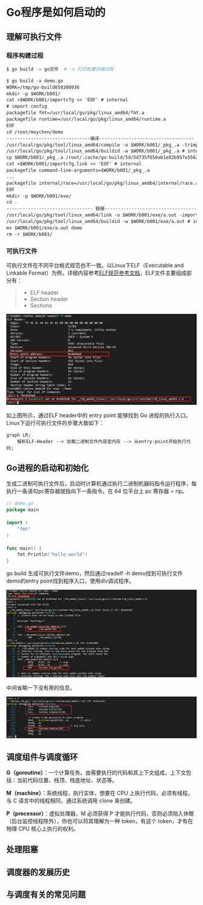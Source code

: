 # Go程序是如何启动的

## 理解可执行文件

### 程序构建过程

```bash
$ go build -x go文件	# -x 打印构建详细过程
```

```txt
$ go build -x demo.go
WORK=/tmp/go-build650300936
mkdir -p $WORK/b001/
cat >$WORK/b001/importcfg << 'EOF' # internal
# import config
packagefile fmt=/usr/local/go/pkg/linux_amd64/fmt.a
packagefile runtime=/usr/local/go/pkg/linux_amd64/runtime.a
EOF
cd /root/moychen/demo
-------------------------------编译-----------------------------------
/usr/local/go/pkg/tool/linux_amd64/compile -o $WORK/b001/_pkg_.a -trimpath "$WORK/b001=>" -p main -complete -buildid IHvcy5J3sPf6q7qSX-yU/IHvcy5J3sPf6q7qSX-yU -goversion go1.15.2 -D _/root/moychen/demo -importcfg $WORK/b001/importcfg -pack ./demo.go
/usr/local/go/pkg/tool/linux_amd64/buildid -w $WORK/b001/_pkg_.a # internal
cp $WORK/b001/_pkg_.a /root/.cache/go-build/5d/5d735f650ab1e82b957e556236d1f63ac6f76a8dcd5e347a1f7c98d556a8b37f-d # internal
cat >$WORK/b001/importcfg.link << 'EOF' # internal
packagefile command-line-arguments=$WORK/b001/_pkg_.a
...
packagefile internal/race=/usr/local/go/pkg/linux_amd64/internal/race.a
EOF
mkdir -p $WORK/b001/exe/
cd .
-------------------------------- 链接----------------------------------
/usr/local/go/pkg/tool/linux_amd64/link -o $WORK/b001/exe/a.out -importcfg $WORK/b001/importcfg.link -buildmode=exe -buildid=VljoluUulGgW80qhU4WS/IHvcy5J3sPf6q7qSX-yU/CUJ3YEw9E6g_F0Y_-2iM/VljoluUulGgW80qhU4WS -extld=gcc $WORK/b001/_pkg_.a
/usr/local/go/pkg/tool/linux_amd64/buildid -w $WORK/b001/exe/a.out # internal
mv $WORK/b001/exe/a.out demo
rm -r $WORK/b001/
```

### 可执行文件

可执行文件在不同平台格式规范也不一致。以Linux下ELF（Executable and Linkable Format）为例，详细内容参考[ELF规范参考文档](https://github.com/corkami/pics/blob/28cb0226093ed57b348723bc473cea0162dad366/binary/elf101/elf101.pdf[)，ELF文件主要组成部分有：

> * ELF header
> * Section header
> * Sections

![image-20210519180400990](images/Go程序是如何启动的/image-20210519180400990.png)

如上图所示，通过ELF header中的 entry point 能够找到 Go 进程的执行入口。Linux下运行可执行文件的步骤大致如下：

```mermaid
graph LR;
    解析ELF-Header --> 加载二进制文件内容至内存 --> 从entry-point开始执行代码;
```

## Go进程的启动和初始化

生成二进制可执行文件后，启动时计算机通过执行二进制机器码指令运行程序，每执行一条语句pc寄存器就指向下一条指令。在 64 位平台上 pc 寄存器 = rip。

```go
// demo.go 
package main

import (
	"fmt"
)

func main() {
	fmt.Println("hello world")
}
```

go build 生成可执行文件demo，然后通过readelf -h demo找到可执行文件demo的entry point找到程序入口，使用dlv调试程序。

![image-20210520210757578](images/Go程序是如何启动的/image-20210520210757578.png)

中间省略一下没有用的信息。

![image-20210520211303257](images/Go程序是如何启动的/image-20210520211303257.png)

## 调度组件与调度循环

**G（goroutine）**：⼀个计算任务。由需要执⾏的代码和其上下⽂组成，上下⽂包括：当前代码位置、栈顶、栈底地址、状态等。

**M（machine）**：系统线程，执⾏实体，想要在 CPU 上执⾏代码，必须有线程，与 C 语⾔中的线程相同，通过系统调⽤ clone 来创建。

**P（processor）**：虚拟处理器，M 必须获得 P 才能执行代码，否则必须陷⼊休眠（后台监控线程除外），你也可以将其理解为⼀种 token，有这个 token，才有在物理 CPU 核心上执行的权利。

## 处理阻塞

## 调度器的发展历史

## 与调度有关的常见问题


